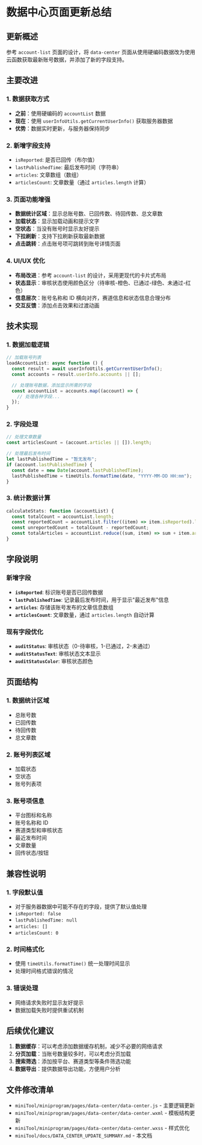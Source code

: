 # 数据中心页面更新总结

## 更新概述

参考 `account-list` 页面的设计，将 `data-center` 页面从使用硬编码数据改为使用云函数获取最新账号数据，并添加了新的字段支持。

## 主要改进

### 1. **数据获取方式**

- **之前**：使用硬编码的 `accountList` 数据
- **现在**：使用 `userInfoUtils.getCurrentUserInfo()` 获取服务器数据
- **优势**：数据实时更新，与服务器保持同步

### 2. **新增字段支持**

- `isReported`: 是否已回传（布尔值）
- `lastPublishedTime`: 最后发布时间（字符串）
- `articles`: 文章数组（数组）
- `articlesCount`: 文章数量（通过 `articles.length` 计算）

### 3. **页面功能增强**

- **数据统计区域**：显示总账号数、已回传数、待回传数、总文章数
- **加载状态**：显示加载动画和提示文字
- **空状态**：当没有账号时显示友好提示
- **下拉刷新**：支持下拉刷新获取最新数据
- **点击跳转**：点击账号项可跳转到账号详情页面

### 4. **UI/UX 优化**

- **布局改进**：参考 `account-list` 的设计，采用更现代的卡片式布局
- **状态显示**：审核状态使用颜色区分（待审核-橙色、已通过-绿色、未通过-红色）
- **信息层次**：账号名称和 ID 横向对齐，赛道信息和状态信息合理分布
- **交互反馈**：添加点击效果和过渡动画

## 技术实现

### 1. **数据加载逻辑**

```javascript
// 加载账号列表
loadAccountList: async function () {
  const result = await userInfoUtils.getCurrentUserInfo();
  const accounts = result.userInfo.accounts || [];

  // 处理账号数据，添加显示所需的字段
  const accountList = accounts.map((account) => {
    // 处理各种字段...
  });
}
```

### 2. **字段处理**

```javascript
// 处理文章数量
const articlesCount = (account.articles || []).length;

// 处理最后发布时间
let lastPublishedTime = "暂无发布";
if (account.lastPublishedTime) {
  const date = new Date(account.lastPublishedTime);
  lastPublishedTime = timeUtils.formatTime(date, "YYYY-MM-DD HH:mm");
}
```

### 3. **统计数据计算**

```javascript
calculateStats: function (accountList) {
  const totalCount = accountList.length;
  const reportedCount = accountList.filter((item) => item.isReported).length;
  const unreportedCount = totalCount - reportedCount;
  const totalArticles = accountList.reduce((sum, item) => sum + item.articlesCount, 0);
}
```

## 字段说明

### 新增字段

- **`isReported`**: 标识账号是否已回传数据
- **`lastPublishedTime`**: 记录最后发布时间，用于显示"最近发布"信息
- **`articles`**: 存储该账号发布的文章信息数组
- **`articlesCount`**: 文章数量，通过 `articles.length` 自动计算

### 现有字段优化

- **`auditStatus`**: 审核状态（0-待审核，1-已通过，2-未通过）
- **`auditStatusText`**: 审核状态文本显示
- **`auditStatusColor`**: 审核状态颜色

## 页面结构

### 1. **数据统计区域**

- 总账号数
- 已回传数
- 待回传数
- 总文章数

### 2. **账号列表区域**

- 加载状态
- 空状态
- 账号列表项

### 3. **账号项信息**

- 平台图标和名称
- 账号名称和 ID
- 赛道类型和审核状态
- 最近发布时间
- 文章数量
- 回传状态/按钮

## 兼容性说明

### 1. **字段默认值**

- 对于服务器数据中可能不存在的字段，提供了默认值处理
- `isReported: false`
- `lastPublishedTime: null`
- `articles: []`
- `articlesCount: 0`

### 2. **时间格式化**

- 使用 `timeUtils.formatTime()` 统一处理时间显示
- 处理时间格式错误的情况

### 3. **错误处理**

- 网络请求失败时显示友好提示
- 数据加载失败时提供重试机制

## 后续优化建议

1. **数据缓存**：可以考虑添加数据缓存机制，减少不必要的网络请求
2. **分页加载**：当账号数量较多时，可以考虑分页加载
3. **搜索筛选**：添加按平台、赛道类型等条件筛选功能
4. **数据导出**：提供数据导出功能，方便用户分析

## 文件修改清单

- `miniTool/miniprogram/pages/data-center/data-center.js` - 主要逻辑更新
- `miniTool/miniprogram/pages/data-center/data-center.wxml` - 模板结构更新
- `miniTool/miniprogram/pages/data-center/data-center.wxss` - 样式优化
- `miniTool/docs/DATA_CENTER_UPDATE_SUMMARY.md` - 本文档
